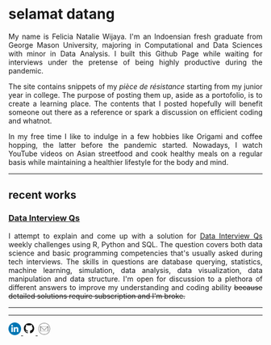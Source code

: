 <h1> selamat datang </h1>

<p align = "justify"> My name is Felicia Natalie Wijaya. I'm an Indoensian fresh graduate from George Mason University, majoring in Computational and Data Sciences with minor in Data Analysis. I built this Github Page while waiting for interviews under the pretense of being highly productive during the pandemic. </p>

<p align = "justify"> The site contains snippets of my <i>pièce de résistance</i> starting from my junior year in college. The purpose of posting them up, aside as a portofolio, is to create a learning place. The contents that I posted hopefully will benefit someone out there as a reference or spark a discussion on efficient coding and whatnot. </p>

<p align = "justify"> In my free time I like to indulge in a few hobbies like Origami and coffee hopping, the latter before the pandemic started. Nowadays, I watch YouTube videos on Asian streetfood and cook healthy meals on a regular basis while maintaining a healthier lifestyle for the body and mind. </p>

<hr>

<h2> recent works </h2>

<h3> <a href = "https://project-dmaestro.github.io/data-interview-qs/" target = "_blank"> Data Interview Qs </a></h3>
<p align = "justify"> I attempt to explain and come up with a solution for <a href = "https://www.interviewqs.com/" target = _blank> Data Interview Qs </a> weekly challenges using R, Python and SQL. The question covers both data science and basic programming competencies that's usually asked during tech interviews. The skills in questions are database querying, statistics, machine learning, simulation, data analysis, data visualization, data manipulation and data structure. I'm open for discussion to a plethora of different answers to improve my understanding and coding ability <strike> because detailed solutions require subscription and I'm broke. </strike></p>

<hr><hr>

<p align = "left">
  <a href = "https://www.linkedin.com/in/fwijaya/" target = "_blank"> <img src = "images/linkedin-logo.png" width = "25" height = "25"> </a>
  <a href = "https://github.com/project-dmaestro" target = "_blank"> <img src = "images/github-logo.png" width = "25" height = "25"> </a>
  <a href = "mailto:project-dmaestro@gmail.com?subject=hello%20from%20exhibition-dmaestro">
    <img src = "images/gmail-logo.png" width = "25" height = "25">
  </a>
</p>
